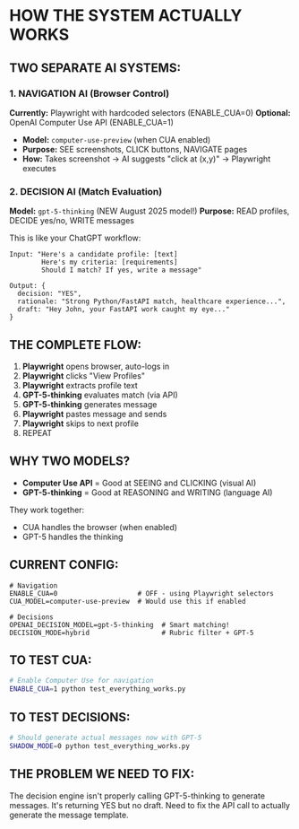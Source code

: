 # HOW THE SYSTEM ACTUALLY WORKS

## TWO SEPARATE AI SYSTEMS:

### 1. NAVIGATION AI (Browser Control)
**Currently:** Playwright with hardcoded selectors (ENABLE_CUA=0)
**Optional:** OpenAI Computer Use API (ENABLE_CUA=1)

- **Model:** `computer-use-preview` (when CUA enabled)
- **Purpose:** SEE screenshots, CLICK buttons, NAVIGATE pages
- **How:** Takes screenshot → AI suggests "click at (x,y)" → Playwright executes

### 2. DECISION AI (Match Evaluation) 
**Model:** `gpt-5-thinking` (NEW August 2025 model!)
**Purpose:** READ profiles, DECIDE yes/no, WRITE messages

This is like your ChatGPT workflow:
```
Input: "Here's a candidate profile: [text]
        Here's my criteria: [requirements]
        Should I match? If yes, write a message"

Output: {
  decision: "YES",
  rationale: "Strong Python/FastAPI match, healthcare experience...",
  draft: "Hey John, your FastAPI work caught my eye..."
}
```

## THE COMPLETE FLOW:

1. **Playwright** opens browser, auto-logs in
2. **Playwright** clicks "View Profiles" 
3. **Playwright** extracts profile text
4. **GPT-5-thinking** evaluates match (via API)
5. **GPT-5-thinking** generates message
6. **Playwright** pastes message and sends
7. **Playwright** skips to next profile
8. REPEAT

## WHY TWO MODELS?

- **Computer Use API** = Good at SEEING and CLICKING (visual AI)
- **GPT-5-thinking** = Good at REASONING and WRITING (language AI)

They work together:
- CUA handles the browser (when enabled)
- GPT-5 handles the thinking

## CURRENT CONFIG:

```env
# Navigation
ENABLE_CUA=0                    # OFF - using Playwright selectors
CUA_MODEL=computer-use-preview  # Would use this if enabled

# Decisions  
OPENAI_DECISION_MODEL=gpt-5-thinking  # Smart matching!
DECISION_MODE=hybrid                  # Rubric filter + GPT-5
```

## TO TEST CUA:

```bash
# Enable Computer Use for navigation
ENABLE_CUA=1 python test_everything_works.py
```

## TO TEST DECISIONS:

```bash
# Should generate actual messages now with GPT-5
SHADOW_MODE=0 python test_everything_works.py
```

## THE PROBLEM WE NEED TO FIX:

The decision engine isn't properly calling GPT-5-thinking to generate messages. It's returning YES but no draft. Need to fix the API call to actually generate the message template.